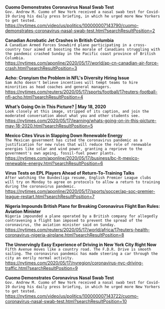 **Cuomo Demonstrates Coronavirus Nasal Swab Test**\
`Gov. Andrew M. Cuomo of New York received a nasal swab test for Covid-19 during his daily press briefing, in which he urged more New Yorkers to get tested.`\
https://nytimes.com/video/us/politics/100000007143790/cuomo-demonstrates-coronavirus-nasal-swab-test.html?searchResultPosition=2

**Canadian Acrobatic Jet Crashes in British Columbia**\
`A Canadian Armed Forces Snowbird plane participating in a cross-country tour aimed at boosting the morale of Canadians struggling with the pandemic crashed Sunday in the Pacific coast province of British Columbia. `\
https://nytimes.com/aponline/2020/05/17/world/ap-cn-canadian-air-force-crash.html?searchResultPosition=3

**Acho: Cronyism the Problem in NFL's Diversity Hiring Issue**\
`Sam Acho doesn't believe incentives will tempt teams to hire minorities as head coaches and general managers.`\
https://nytimes.com/reuters/2020/05/17/sports/football/17reuters-football-nfl-acho.html?searchResultPosition=4

**What’s Going On in This Picture? | May 18, 2020**\
`Look closely at this image, stripped of its caption, and join the moderated conversation about what you and other students see.`\
https://nytimes.com/2020/05/17/learning/whats-going-on-in-this-picture-may-18-2020.html?searchResultPosition=5

**Mexico Cites Virus in Slapping Down Renewable Energy**\
`The Mexican government has cited the coronavirus pandemic as a justification for new rules that will reduce the role of renewable energies like solar and wind power, granting a reprieve to the government's own ageing, fossil-fuel power plants. `\
https://nytimes.com/aponline/2020/05/17/business/bc-lt-mexico-renewable-energy.html?searchResultPosition=6

**Virus Tests on EPL Players Ahead of Return-To-Training Talks**\
`After watching the Bundesliga resume, English Premier League clubs will try on Monday to agree on protocols to allow a return to training during the coronavirus pandemic.`\
https://nytimes.com/aponline/2020/05/17/sports/soccer/ap-soc-premier-league-restart.html?searchResultPosition=7

**Nigeria Impounds British Plane for Breaking Coronavirus Flight Ban Rules: Aviation Minister**\
`Nigeria impounded a plane operated by a British company for allegedly contravening a flight ban imposed to prevent the spread of the coronavirus, the aviation minister said on Sunday. `\
https://nytimes.com/reuters/2020/05/17/world/africa/17reuters-health-coronavirus-nigeria-airplane.html?searchResultPosition=8

**The Unnervingly Easy Experience of Driving in New York City Right Now**\
`Fifth Avenue moves like a country road. The F.D.R. Drive is smooth sailing. The coronavirus pandemic has made steering a car through the city an eerily normal activity.`\
https://nytimes.com/2020/05/17/nyregion/coronavirus-nyc-driving-traffic.html?searchResultPosition=9

**Cuomo Demonstrates Coronavirus Nasal Swab Test**\
`Gov. Andrew M. Cuomo of New York received a nasal swab test for Covid-19 during his daily press briefing, in which he urged more New Yorkers to get tested.`\
https://nytimes.com/video/us/politics/100000007143722/cuomo-coronavirus-nasal-swab-test.html?searchResultPosition=10

